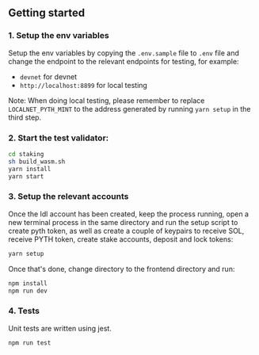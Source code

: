 ## Getting started

### 1. Setup the env variables

Setup the env variables by copying the `.env.sample` file to `.env` file and change the endpoint to the relevant endpoints for testing, for example:

- `devnet` for devnet
- `http://localhost:8899` for local testing

Note: When doing local testing, please remember to replace `LOCALNET_PYTH_MINT` to the address generated by running `yarn setup` in the third step.

### 2. Start the test validator:

```bash
cd staking
sh build_wasm.sh
yarn install
yarn start
```

### 3. Setup the relevant accounts

Once the Idl account has been created, keep the process running, open a new terminal process in the same directory and run the setup script to create pyth token, as well as create a couple of keypairs to receive SOL, receive PYTH token, create stake accounts, deposit and lock tokens:

```bash
yarn setup
```

Once that's done, change directory to the frontend directory and run:

```bash
npm install
npm run dev
```


### 4. Tests

Unit tests are written using jest.

```bash
npm run test
```